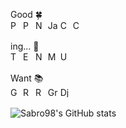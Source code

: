 Good 🍀  
<img alt="Python" src ="https://img.shields.io/badge/python-3670A0?style=for-the-badge&logo=python&logoColor=ffdd54" height="16"/>
<img alt="PyTorch" src ="https://img.shields.io/badge/PyTorch-%23EE4C2C.svg?style=for-the-badge&logo=PyTorch&logoColor=white" height="16"/>
<img alt="Numpy" src ="https://img.shields.io/badge/numpy-%23013243.svg?style=for-the-badge&logo=numpy&logoColor=white" height="16"/>
<img alt="JavaScript" src ="https://img.shields.io/badge/javascript-%23323330.svg?style=for-the-badge&logo=javascript&logoColor=%23F7DF1E" height="16"/>
<img alt="Cpp" src ="https://img.shields.io/badge/c++-%2300599C.svg?style=for-the-badge&logo=c%2B%2B&logoColor=white" height="16"/>
<img alt="C-sharp" src ="https://img.shields.io/badge/C%23-239120?style=for-the-badge&logo=c-sharp&logoColor=white" height="16"/>

ing... 📖  
<img alt="TypeScript" src ="https://img.shields.io/badge/TypeScript-007ACC?style=for-the-badge&logo=typescript&logoColor=white" height="16"/>
<img alt="ExpressJs" src ="https://img.shields.io/badge/express.js-%23404d59.svg?style=for-the-badge&logo=express&logoColor=%2361DAFB" height="16"/>
<img alt="NodeJs" src ="https://img.shields.io/badge/Node.js-339933?style=for-the-badge&logo=nodedotjs&logoColor=white" height="16"/>
<img alt="MongoDB" src ="https://img.shields.io/badge/MongoDB-%234ea94b.svg?style=for-the-badge&logo=mongodb&logoColor=white" height="16"/>
<img alt="Unity" src ="https://img.shields.io/badge/unity-%23000000.svg?style=for-the-badge&logo=unity&logoColor=white" height="16"/>

Want 📚  
<img alt="GO" src ="https://img.shields.io/badge/Go-00ADD8?style=for-the-badge&logo=go&logoColor=white" height="16"/>
<img alt="React" src ="https://img.shields.io/badge/react-%2320232a.svg?style=for-the-badge&logo=react&logoColor=%2361DAFB" height="16"/>
<img alt="Rust" src ="https://img.shields.io/badge/Rust-black?style=for-the-badge&logo=rust&logoColor=#E57324" height="16"/>
<img alt="GraphQL" src ="https://img.shields.io/badge/GraphQl-E10098?style=for-the-badge&logo=graphql&logoColor=white" height="16"/>
<img alt="Django" src ="https://img.shields.io/badge/django-%23092E20.svg?style=for-the-badge&logo=django&logoColor=white" height="16"/>

![Sabro98's GitHub stats](https://github-readme-stats.vercel.app/api?username=Sabro98&show_icons=true&theme=onedark)
